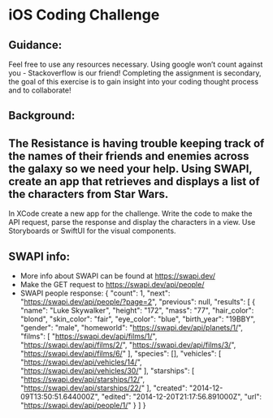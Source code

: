 # iOS Coding Challenge

## Guidance: 
Feel free to use any resources necessary. Using google won’t count against you - Stackoverflow is our friend! Completing the assignment is secondary, the goal of this exercise is to gain insight into your coding thought process and to collaborate!

## Background: 
The Resistance is having trouble keeping track of the names of their friends and enemies across the galaxy so we need your help. Using SWAPI, create an app that retrieves and displays a list of the characters from Star Wars.
----------
In XCode create a new app for the challenge. Write the code to make the API request, parse the response and display the characters in a view. Use Storyboards or SwiftUI for the visual components.

## SWAPI info:
- More info about SWAPI can be found at https://swapi.dev/
- Make the GET request to https://swapi.dev/api/people/
- SWAPI people response: 
{
"count": 1,
    "next": "https://swapi.dev/api/people/?page=2",
    "previous": null,
    "results": [
        {
            "name": "Luke Skywalker",
            "height": "172",
            "mass": "77",
            "hair_color": "blond",
            "skin_color": "fair",
            "eye_color": "blue",
            "birth_year": "19BBY",
            "gender": "male",
            "homeworld": "https://swapi.dev/api/planets/1/",
            "films": [
                "https://swapi.dev/api/films/1/",
                "https://swapi.dev/api/films/2/",
                "https://swapi.dev/api/films/3/",
                "https://swapi.dev/api/films/6/"
            ],
            "species": [],
            "vehicles": [
                "https://swapi.dev/api/vehicles/14/",
                "https://swapi.dev/api/vehicles/30/"
            ],
            "starships": [
                "https://swapi.dev/api/starships/12/",
                "https://swapi.dev/api/starships/22/"
            ],
            "created": "2014-12-09T13:50:51.644000Z",
            "edited": "2014-12-20T21:17:56.891000Z",
            "url": "https://swapi.dev/api/people/1/"
        }
    ]
}


